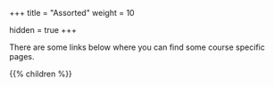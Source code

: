 +++
title = "Assorted"
weight = 10

hidden = true
+++

There are some links below where you can find some course specific pages.

{{% children %}}
